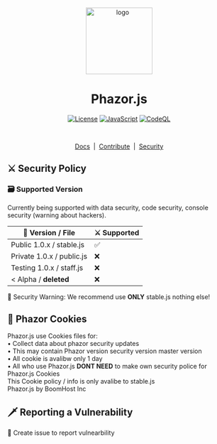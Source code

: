 <p align="center">
  <br />
  <img
    alt="logo"
    src="/docs/favicon.png"
    height="150px"
  />
</p>
<h1 align="center"><b>Phazor.js</b></h1>
<p align="center">
  <a
    href="/LICENSE"
    ><img
      alt="License"
      src="https://img.shields.io/badge/License-MIT%202.0-blue.svg"
  /></a>
  <a href="https://js.org/"
    ><img
      alt="JavaScript"
      src="https://img.shields.io/badge/%3C%2F%3E-JavaScript-%230074c1.svg"
  /></a>
  <a href="#"
    ><img
      alt="CodeQL"
      src="https://github.com/Phazor-js/Phazor.js/actions/workflows/codeql-analysis.yml/badge.svg"
  /></a>
</p>
<br />

<p align="center">
  <a href="/docs">Docs</a> &nbsp;|&nbsp;
  <a href="/docs/pjs/public.js" >Contribute</a> &nbsp;|&nbsp;
  <a href="/SECURITY.md">Security</a>
</p>

## ⚔️ Security Policy
<h3>🗃️ Supported Version</h3>

Currently being supported with data security, code security, console security (warning about hackers).

| 💾 Version / File | ⚔️ Supported          |
| ------- | ------------------ |
| Public 1.0.x / stable.js   | :white_check_mark: |
| Private 1.0.x / public.js   | :x: |
| Testing 1.0.x / staff.js  | :x: |
| < Alpha / **deleted**   | :x: |

🚨 Security Warning: We recommend use **ONLY** stable.js nothing else!

## 💾 Phazor Cookies 

Phazor.js use Cookies files for:
<br> • Collect data about phazor security updates
<br>  • This may contain Phazor version security version master version
<br> • All cookie is avalibw only 1 day
<br> • All who use Phazor.js **DONT NEED** to make own security police for Phazor.js Cookies
<br> This Cookie policy / info is only avalibe to stable.js
<br> Phazor.js by BoomHost Inc 


## 🗡️ Reporting a Vulnerability

🚨 Create issue to report vulnearbility
